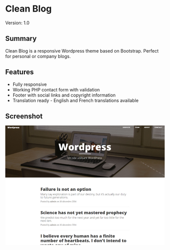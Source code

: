 # Clean Blog

Version: 1.0

## Summary

Clean Blog is a responsive Wordpress theme based on Bootstrap. Perfect for personal or company blogs.

## Features

* Fully responsive
* Working PHP contact form with validation
* Footer with social links and copyright information
* Translation ready - English and French translations available

## Screenshot

![](screenshot.png)
